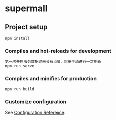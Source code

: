 # supermall

## Project setup
```
npm install
```

### Compiles and hot-reloads for development
```
第一次开启服务数据过来会有点慢，需要手动进行一次刷新
npm run serve
```

### Compiles and minifies for production
```
npm run build
```

### Customize configuration
See [Configuration Reference](https://cli.vuejs.org/config/).
